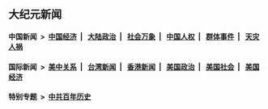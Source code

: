 ## 大纪元新闻

#### 中国新闻 &nbsp;>&nbsp; [中国经济](indexes/ncid283/README.md?09022045) &nbsp;| &nbsp; [大陆政治](indexes/ncid277/README.md?09022045) &nbsp;| &nbsp; [社会万象](indexes/ncid282/README.md?09022045) &nbsp;| &nbsp; [中国人权](indexes/ncid278/README.md?09022045) &nbsp;| &nbsp; [群体事件](indexes/ncid279/README.md?09022045) &nbsp;| &nbsp; [天灾人祸](indexes/ncid280/README.md?09022045)

#### 国际新闻 &nbsp;>&nbsp; [美中关系](indexes/nf1412576/README.md?09022045) &nbsp;| &nbsp; [台湾新闻](indexes/ncid1349361/README.md?09022045) &nbsp;| &nbsp; [香港新闻](indexes/ncid1349362/README.md?09022045) &nbsp;| &nbsp; [美国政治](indexes/ncid1078159/README.md?09022045) &nbsp;| &nbsp; [美国社会](indexes/ncid1078160/README.md?09022045) &nbsp;| &nbsp; [美国经济](indexes/ncid1078158/README.md?09022045)

#### 特别专题 &nbsp;>&nbsp; [中共百年历史](https://github.com/epoch-news/epoch-special/blob/master/README.md?09022045)  
